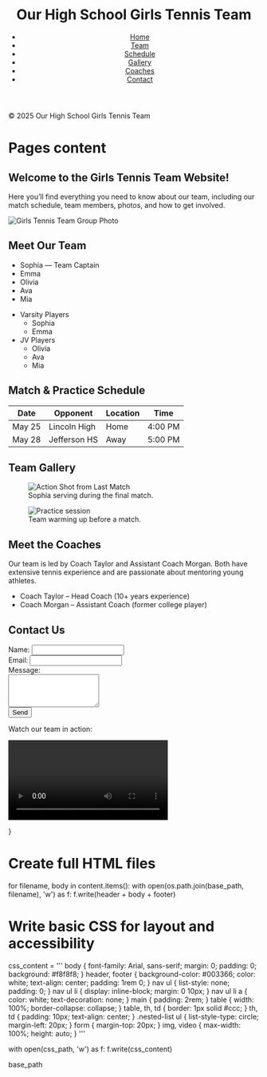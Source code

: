 
<html lang="en">
<head>
<meta charset="UTF-8">
<meta name="viewport" content="width=device-width, initial-scale=1.0">
<link rel="stylesheet" href="style.css">
</head>
<body>
<header>
<h1>Our High School Girls Tennis Team</h1>
<nav>
<ul>
<li><a href="index.html">Home</a></li>
<li><a href="team.html">Team</a></li>
<li><a href="schedule.html">Schedule</a></li>
<li><a href="gallery.html">Gallery</a></li>
<li><a href="coaches.html">Coaches</a></li>
<li><a href="contact.html">Contact</a></li>
</ul>
</nav>
</header>
<main>

</main>
<footer>
<p>&copy; 2025 Our High School Girls Tennis Team</p>
</footer>
</body>
</html>


# Pages content

<h2>Welcome to the Girls Tennis Team Website!</h2>
<p>Here you’ll find everything you need to know about our team, including our match schedule, team members, photos, and how to get involved.</p>
<img src="tennis-team.jpg" alt="Girls Tennis Team Group Photo" />

<h2>Meet Our Team</h2>
<ul>
<li>Sophia — Team Captain</li>
<li>Emma</li>
<li>Olivia</li>
<li>Ava</li>
<li>Mia</li>
</ul>
<ul class="nested-list">
<li>Varsity Players
<ul>
<li>Sophia</li>
<li>Emma</li>
</ul>
</li>
<li>JV Players
<ul>
<li>Olivia</li>
<li>Ava</li>
<li>Mia</li>
</ul>
</li>
</ul>

<h2>Match & Practice Schedule</h2>
<table>
<thead>
<tr><th>Date</th><th>Opponent</th><th>Location</th><th>Time</th></tr>
</thead>
<tbody>
<tr><td>May 25</td><td>Lincoln High</td><td>Home</td><td>4:00 PM</td></tr>
<tr><td>May 28</td><td>Jefferson HS</td><td>Away</td><td>5:00 PM</td></tr>
</tbody>
</table>

<h2>Team Gallery</h2>
<figure>
<img src="match-action.jpg" alt="Action Shot from Last Match" />
<figcaption>Sophia serving during the final match.</figcaption>
</figure>
<figure>
<img src="practice.jpg" alt="Practice session" />
<figcaption>Team warming up before a match.</figcaption>
</figure>

<h2>Meet the Coaches</h2>
<p>Our team is led by Coach Taylor and Assistant Coach Morgan. Both have extensive tennis experience and are passionate about mentoring young athletes.</p>
<ul>
<li>Coach Taylor – Head Coach (10+ years experience)</li>
<li>Coach Morgan – Assistant Coach (former college player)</li>
</ul>

<h2>Contact Us</h2>
<form action="#" method="POST">
<label for="name">Name:</label>
<input type="text" id="name" name="name"><br>
<label for="email">Email:</label>
<input type="email" id="email" name="email"><br>
<label for="message">Message:</label><br>
<textarea id="message" name="message" rows="4"></textarea><br>
<input type="submit" value="Send">
</form>
<p>Watch our team in action:</p>
<video controls width="320">
<source src="team-highlight.mp4" type="video/mp4">
Your browser does not support the video tag.
</video>

}

# Create full HTML files
for filename, body in content.items():
with open(os.path.join(base_path, filename), 'w') as f:
f.write(header + body + footer)

# Write basic CSS for layout and accessibility
css_content = '''
body {
font-family: Arial, sans-serif;
margin: 0;
padding: 0;
background: #f8f8f8;
}
header, footer {
background-color: #003366;
color: white;
text-align: center;
padding: 1rem 0;
}
nav ul {
list-style: none;
padding: 0;
}
nav ul li {
display: inline-block;
margin: 0 10px;
}
nav ul li a {
color: white;
text-decoration: none;
}
main {
padding: 2rem;
}
table {
width: 100%;
border-collapse: collapse;
}
table, th, td {
border: 1px solid #ccc;
}
th, td {
padding: 10px;
text-align: center;
}
.nested-list ul {
list-style-type: circle;
margin-left: 20px;
}
form {
margin-top: 20px;
}
img, video {
max-width: 100%;
height: auto;
}
'''

with open(css_path, 'w') as f:
f.write(css_content)

base_path
